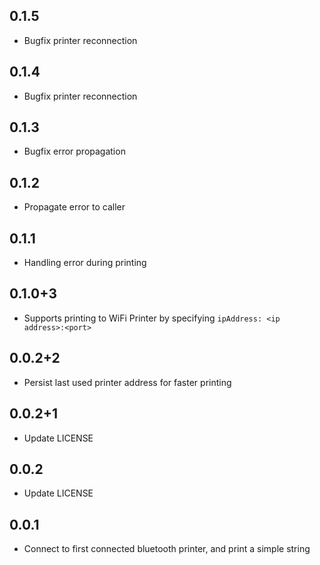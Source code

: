 ## 0.1.5
* Bugfix printer reconnection

## 0.1.4
* Bugfix printer reconnection

## 0.1.3
* Bugfix error propagation

## 0.1.2
* Propagate error to caller

## 0.1.1
* Handling error during printing

## 0.1.0+3
* Supports printing to WiFi Printer by specifying `ipAddress: <ip address>:<port>`

## 0.0.2+2
* Persist last used printer address for faster printing 

## 0.0.2+1
* Update LICENSE

## 0.0.2
* Update LICENSE

## 0.0.1
* Connect to first connected bluetooth printer, and print a simple string
